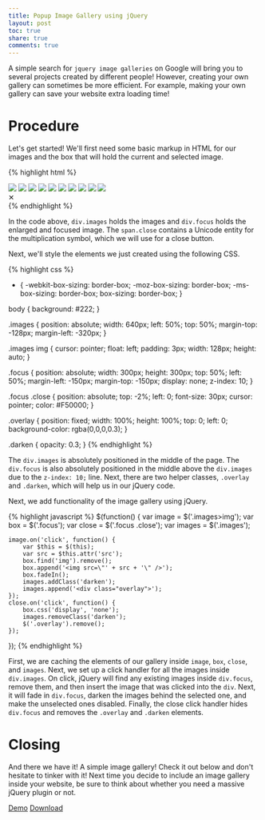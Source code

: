 ```yaml
---
title: Popup Image Gallery using jQuery
layout: post
toc: true
share: true
comments: true
---
```


A simple search for `jquery image galleries` on Google will bring you to several projects created by different people! However, creating your own gallery can sometimes be more efficient. For example, making your own gallery can save your website extra loading time!

<h1 id="procedure">Procedure</h1>

Let's get started! We'll first need some basic markup in HTML for our images and the box that will hold the current and selected image.

{% highlight html %}
<div class="images">
    <img src="http://placebox.es/300/300/f1f1f1/222/Image 1,25" />
    <img src="http://placebox.es/300/300/f1f1f1/222/Image 2,25" />
    <img src="http://placebox.es/300/300/f1f1f1/222/Image 3,25" />
    <img src="http://placebox.es/300/300/f1f1f1/222/Image 4,25" />
    <img src="http://placebox.es/300/300/f1f1f1/222/Image 5,25" />
    <img src="http://placebox.es/300/300/f1f1f1/222/Image 6,25" />
    <img src="http://placebox.es/300/300/f1f1f1/222/Image 7,25" />
    <img src="http://placebox.es/300/300/f1f1f1/222/Image 8,25" />
    <img src="http://placebox.es/300/300/f1f1f1/222/Image 9,25" />
    <img src="http://placebox.es/300/300/f1f1f1/222/Image 10,25" />
</div>

<div class="focus">
    <span class="close">&#10005;</span>
</div>
{% endhighlight %}

In the code above, `div.images` holds the images and `div.focus` holds the enlarged and focused image. The `span.close` contains a Unicode entity for the multiplication symbol, which we will use for a close button.

Next, we'll style the elements we just created using the following CSS.

{% highlight css %}
* {
    -webkit-box-sizing: border-box;
    -moz-box-sizing: border-box;
    -ms-box-sizing: border-box;
    box-sizing: border-box;
}

body {
    background: #222;
}

.images {
    position: absolute;
    width: 640px;
    left: 50%;
    top: 50%;
    margin-top: -128px;
    margin-left: -320px;
}

.images img {
    cursor: pointer;
    float: left;
    padding: 3px;
    width: 128px;
    height: auto;
}

.focus {
    position: absolute;
    width: 300px;
    height: 300px;
    top: 50%;
    left: 50%;
    margin-left: -150px;
    margin-top: -150px;
    display: none;
    z-index: 10;
}

.focus .close {
    position: absolute;
    top: -2%;
    left: 0;
    font-size: 30px;
    cursor: pointer;
    color: #F50000;
}

.overlay {
    position: fixed;
    width: 100%;
    height: 100%;
    top: 0;
    left: 0;
    background-color: rgba(0,0,0,0.3);
}

.darken {
    opacity: 0.3;
}
{% endhighlight %}

The `div.images` is absolutely positioned in the middle of the page. The `div.focus` is also absolutely positioned in the middle above the `div.images` due to the `z-index: 10;` line. Next, there are two helper classes, `.overlay` and `.darken`, which will help us in our jQuery code.

Next, we add  functionality of the image gallery using jQuery.

{% highlight javascript %}
$(function() {
    var image = $('.images>img');
    var box = $('.focus');
    var close = $('.focus .close');
    var images = $('.images');
    
    image.on('click', function() {
        var $this = $(this);
        var src = $this.attr('src');
        box.find('img').remove();
        box.append('<img src=\"' + src + '\" />');
        box.fadeIn();
        images.addClass('darken');
        images.append('<div class="overlay">');
    });
    close.on('click', function() {
        box.css('display', 'none');
        images.removeClass('darken');
        $('.overlay').remove();
    });
});
{% endhighlight %}

First, we are caching the elements of our gallery inside `image`, `box`, `close`, and `images`. Next, we set up a click handler for all the images inside `div.images`. On click, jQuery will find any existing images inside `div.focus`, remove them, and then insert the image that was clicked into the `div`. Next, it will fade in `div.focus`, darken the images behind the selected one, and make the unselected ones disabled. Finally, the close click handler hides `div.focus` and removes the `.overlay` and `.darken` elements.

<h1 id="closing">Closing</h1>

And there we have it! A simple image gallery! Check it out below and don't hesitate to tinker with it! Next time you decide to include an image gallery inside your website, be sure to think about whether you need a massive jQuery plugin or not.

<a href="/labs/popup-image-gallery" class="button">Demo</a>
<a href="/labs/popup-image-gallery/popup-image-gallery.zip" class="button">Download</a>
